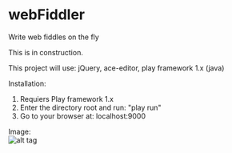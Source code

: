 webFiddler
==========

Write web fiddles on the fly

This is in construction.

This project will use:
jQuery, ace-editor, play framework 1.x (java) 

Installation:  
1) Requiers Play framework 1.x  
2) Enter the directory root and run: "play run"  
3) Go to your browser at: localhost:9000  

Image:  
![alt tag](http://puu.sh/3SQDY/2079029fb1.png)
